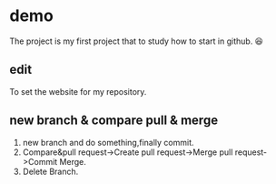 # demo
The project is my first project that to study how to start in github.  :laughing:
## edit
To set the website for my repository.  
## new branch & compare pull & merge
1. new branch and do something,finally commit.    
2. Compare&pull request->Create pull request->Merge pull request->Commit Merge.    
3. Delete Branch.    


